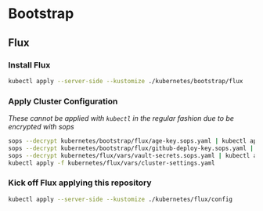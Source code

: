 # Bootstrap

## Flux

### Install Flux

```sh
kubectl apply --server-side --kustomize ./kubernetes/bootstrap/flux
```

### Apply Cluster Configuration

_These cannot be applied with `kubectl` in the regular fashion due to be encrypted with sops_

```sh
sops --decrypt kubernetes/bootstrap/flux/age-key.sops.yaml | kubectl apply -f -
sops --decrypt kubernetes/bootstrap/flux/github-deploy-key.sops.yaml | kubectl apply -f -
sops --decrypt kubernetes/flux/vars/vault-secrets.sops.yaml | kubectl apply -f -
kubectl apply -f kubernetes/flux/vars/cluster-settings.yaml
```

### Kick off Flux applying this repository

```sh
kubectl apply --server-side --kustomize ./kubernetes/flux/config
```